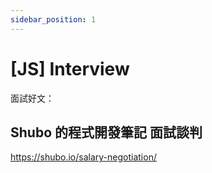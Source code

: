 ```yaml
---
sidebar_position: 1
---
```


# [JS] Interview

面試好文：

## Shubo 的程式開發筆記 面試談判

https://shubo.io/salary-negotiation/
